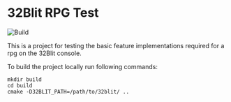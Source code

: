 # 32Blit RPG Test

![Build](https://github.com/32blit/32blit-boilerplate/workflows/Build/badge.svg)

This is a project for testing the basic feature implementations required for a rpg on the 32Blit console.

To build the project locally run following commands:
```
mkdir build
cd build
cmake -D32BLIT_PATH=/path/to/32blit/ ..
```
